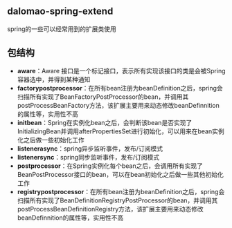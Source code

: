 ## dalomao-spring-extend
spring的一些可以经常用到的扩展类使用

## 包结构
* **aware**：Aware 接口是一个标记接口，表示所有实现该接口的类是会被Spring容器选中，并得到某种通知
* **factorypostprocessor**：在所有bean注册为beanDefinition之后，spring会扫描所有实现了BeanFactoryPostProcessor的bean，并调用其postProcessBeanFactory方法，该扩展主要用来动态修改beanDefinnition的属性等，实用性不高
* **initbean**：Spring在实例化bean之后，会判断该bean是否实现了InitializingBean并调用afterPropertiesSet进行初始化，可以用来在bean实例化之后做一些初始化工作
* **listenerasync**：spring异步监听事件，发布/订阅模式
* **listenersync**：spring同步监听事件，发布/订阅模式
* **postprocessor**：在Spring实例化每个bean之后，会调用所有实现了BeanPostProcessor接口的bean，可以在bean初始化之后做一些其他初始化工作
* **registrypostprocessor**：在所有bean注册为beanDefinition之后，spring会扫描所有实现了BeanDefinitionRegistryPostProcessor的bean，并调用其postProcessBeanDefinitionRegistry方法，该扩展主要用来动态修改beanDefinnition的属性等，实用性不高

